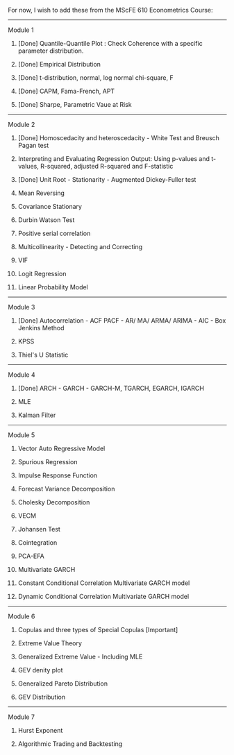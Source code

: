 For now, I wish to add these from the MScFE 610 Econometrics Course:
______________________________________________________________

Module 1

1) [Done] Quantile-Quantile Plot : Check Coherence with a specific parameter distribution.

2) [Done] Empirical Distribution

3) [Done] t-distribution, normal, log normal chi-square, F 

4) [Done] CAPM, Fama-French, APT

5) [Done] Sharpe, Parametric Vaue at Risk

______________________________________________________________

Module 2

1) [Done] Homoscedacity and heteroscedacity - White Test and Breusch Pagan test

2) Interpreting and Evaluating Regression Output:
Using p-values and t-values, R-squared, adjusted R-squared and F-statistic

3) [Done] Unit Root - Stationarity - Augmented Dickey-Fuller test

4) Mean Reversing

5) Covariance Stationary

6) Durbin Watson Test

7) Positive serial correlation

8) Multicollinearity - Detecting and Correcting

9) VIF

10) Logit Regression

11) Linear Probability Model

___________________________________________________________

Module 3

1) [Done] Autocorrelation - ACF PACF - AR/ MA/ ARMA/ ARIMA - AIC - Box Jenkins Method

2) KPSS

3) Thiel's U Statistic

____________________________________________________________

Module 4

1) [Done] ARCH - GARCH - GARCH-M, TGARCH, EGARCH, IGARCH

2) MLE

3) Kalman Filter

____________________________________________________________

Module 5

1) Vector Auto Regressive Model

2) Spurious Regression

3) Impulse Response Function

4) Forecast Variance Decomposition

5) Cholesky Decomposition

6) VECM

7) Johansen Test

8) Cointegration

9) PCA-EFA

10) Multivariate GARCH

11) Constant Conditional Correlation Multivariate GARCH model

12) Dynamic Conditional Correlation Multivariate GARCH model

____________________________________________________________

Module 6

1) Copulas and three types of Special Copulas [Important]

2) Extreme Value Theory

3) Generalized Extreme Value - Including MLE

4) GEV denity plot

5) Generalized Pareto Distribution

6) GEV Distribution

____________________________________________________________

Module 7

1) Hurst Exponent

2) Algorithmic Trading and Backtesting
